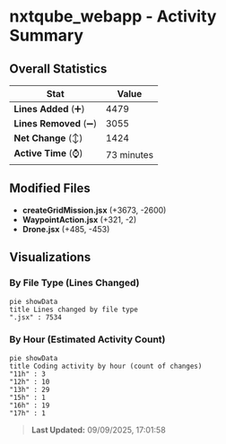 # nxtqube_webapp - Activity Summary 

## Overall Statistics

| Stat                   | Value                                                             |
| ---------------------- | ----------------------------------------------------------------- |
| **Lines Added** (➕)   | 4479                                          |
| **Lines Removed** (➖) | 3055                                        |
| **Net Change** (↕)    | 1424                |
| **Active Time** (⌚)   | 73 minutes |


## Modified Files
- **createGridMission.jsx** (+3673, -2600)
- **WaypointAction.jsx** (+321, -2)
- **Drone.jsx** (+485, -453)

## Visualizations

### By File Type (Lines Changed)

```mermaid
pie showData
title Lines changed by file type
".jsx" : 7534
```

### By Hour (Estimated Activity Count)

```mermaid
pie showData
title Coding activity by hour (count of changes)
"11h" : 3
"12h" : 10
"13h" : 29
"15h" : 1
"16h" : 19
"17h" : 1
```


> **Last Updated:** 09/09/2025, 17:01:58